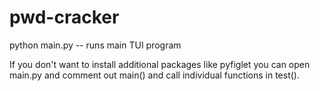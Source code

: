# pwd-cracker
python main.py -- runs main TUI program

If you don't want to install additional packages like pyfiglet you can open main.py and comment out main() and call individual functions in test(). 
